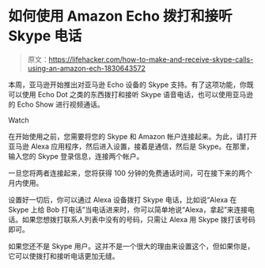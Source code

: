 # 如何使用 Amazon Echo 拨打和接听 Skype 电话

> 原文：<https://lifehacker.com/how-to-make-and-receive-skype-calls-using-an-amazon-ech-1830643572>

本周，亚马逊开始推出对亚马逊 Echo 设备的 Skype 支持。有了这项功能，你既可以使用 Echo Dot 之类的东西拨打和接听 Skype 语音电话，也可以使用亚马逊的 Echo Show 进行视频通话。

Watch

在开始使用之前，您需要将您的 Skype 和 Amazon 帐户连接起来。为此，请打开亚马逊 Alexa 应用程序，然后进入设置，接着是通信，然后是 Skype。在那里，输入您的 Skype 登录信息，连接两个帐户。

一旦您将两者连接起来，您将获得 100 分钟的免费通话时间，可在接下来的两个月内使用。

设置好一切后，你可以通过 Alexa 设备拨打 Skype 电话，比如说“Alexa 在 Skype 上给 Bob 打电话”当电话进来时，你可以简单地说“Alexa，拿起”来连接电话。如果您想拨打联系人列表中没有的号码，只需让 Alexa 用 Skype 拨打该号码即可。

如果您还不是 Skype 用户。这并不是一个很大的理由来设置这个，但如果你是，它可以使拨打和接听电话更加无缝。